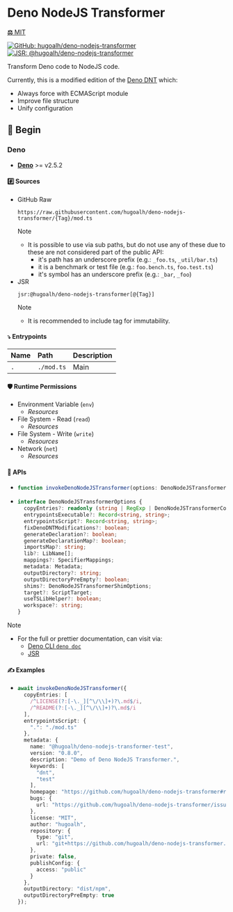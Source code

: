 # Deno NodeJS Transformer

[**⚖️** MIT](./LICENSE.md)

[![GitHub: hugoalh/deno-nodejs-transformer](https://img.shields.io/github/v/release/hugoalh/deno-nodejs-transformer?label=hugoalh/deno-nodejs-transformer&labelColor=181717&logo=github&logoColor=ffffff&sort=semver&style=flat "GitHub: hugoalh/deno-nodejs-transformer")](https://github.com/hugoalh/deno-nodejs-transformer)
[![JSR: @hugoalh/deno-nodejs-transformer](https://img.shields.io/jsr/v/@hugoalh/deno-nodejs-transformer?label=@hugoalh/deno-nodejs-transformer&labelColor=F7DF1E&logo=jsr&logoColor=000000&style=flat "JSR: @hugoalh/deno-nodejs-transformer")](https://jsr.io/@hugoalh/deno-nodejs-transformer)

Transform Deno code to NodeJS code.

Currently, this is a modified edition of the [Deno DNT](https://github.com/denoland/dnt) which:

- Always force with ECMAScript module
- Improve file structure
- Unify configuration

## 🔰 Begin

### Deno

- **[Deno](https://deno.land/)** >= v2.5.2

#### #️⃣ Sources

- GitHub Raw
  ```
  https://raw.githubusercontent.com/hugoalh/deno-nodejs-transformer/{Tag}/mod.ts
  ```
  > [!NOTE]
  > - It is possible to use via sub paths, but do not use any of these due to these are not considered part of the public API:
  >   - it's path has an underscore prefix (e.g.: `_foo.ts`, `_util/bar.ts`)
  >   - it is a benchmark or test file (e.g.: `foo.bench.ts`, `foo.test.ts`)
  >   - it's symbol has an underscore prefix (e.g.: `_bar`, `_foo`)
- JSR
  ```
  jsr:@hugoalh/deno-nodejs-transformer[@{Tag}]
  ```
  > [!NOTE]
  > - It is recommended to include tag for immutability.

#### ⤵️ Entrypoints

| **Name** | **Path** | **Description** |
|:--|:--|:--|
| `.` | `./mod.ts` | Main |

#### 🛡️ Runtime Permissions

- Environment Variable (`env`)
  - *Resources*
- File System - Read (`read`)
  - *Resources*
- File System - Write (`write`)
  - *Resources*
- Network (`net`)
  - *Resources*

#### 🧩 APIs

- ```ts
  function invokeDenoNodeJSTransformer(options: DenoNodeJSTransformerOptions): Promise<void>;
  ```
- ```ts
  interface DenoNodeJSTransformerOptions {
    copyEntries?: readonly (string | RegExp | DenoNodeJSTransformerCopyEntriesOptions)[];
    entrypointsExecutable?: Record<string, string>;
    entrypointsScript?: Record<string, string>;
    fixDenoDNTModifications?: boolean;
    generateDeclaration?: boolean;
    generateDeclarationMap?: boolean;
    importsMap?: string;
    lib?: LibName[];
    mappings?: SpecifierMappings;
    metadata: Metadata;
    outputDirectory?: string;
    outputDirectoryPreEmpty?: boolean;
    shims?: DenoNodeJSTransformerShimOptions;
    target?: ScriptTarget;
    useTSLibHelper?: boolean;
    workspace?: string;
  }
  ```

> [!NOTE]
> - For the full or prettier documentation, can visit via:
>   - [Deno CLI `deno doc`](https://docs.deno.com/runtime/reference/cli/doc/)
>   - [JSR](https://jsr.io/@hugoalh/deno-nodejs-transformer)

#### ✍️ Examples

- ```ts
  await invokeDenoNodeJSTransformer({
    copyEntries: [
      /^LICENSE(?:[-\._][^\/\\]+)?\.md$/i,
      /^README(?:[-\._][^\/\\]+)?\.md$/i
    ],
    entrypointsScript: {
      ".": "./mod.ts"
    },
    metadata: {
      name: "@hugoalh/deno-nodejs-transformer-test",
      version: "0.8.0",
      description: "Demo of Deno NodeJS Transformer.",
      keywords: [
        "dnt",
        "test"
      ],
      homepage: "https://github.com/hugoalh/deno-nodejs-transformer#readme",
      bugs: {
        url: "https://github.com/hugoalh/deno-nodejs-transformer/issues"
      },
      license: "MIT",
      author: "hugoalh",
      repository: {
        type: "git",
        url: "git+https://github.com/hugoalh/deno-nodejs-transformer.git"
      },
      private: false,
      publishConfig: {
        access: "public"
      }
    },
    outputDirectory: "dist/npm",
    outputDirectoryPreEmpty: true
  });
  ```
